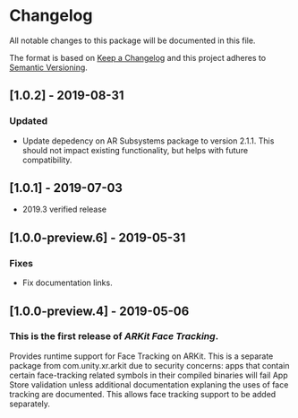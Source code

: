 # Changelog
All notable changes to this package will be documented in this file.

The format is based on [Keep a Changelog](http://keepachangelog.com/en/1.0.0/)
and this project adheres to [Semantic Versioning](http://semver.org/spec/v2.0.0.html).

## [1.0.2] - 2019-08-31
### Updated
- Update depedency on AR Subsystems package to version 2.1.1. This should not impact existing functionality, but helps with future compatibility.

## [1.0.1] - 2019-07-03
- 2019.3 verified release

## [1.0.0-preview.6] - 2019-05-31
### Fixes
- Fix documentation links.

## [1.0.0-preview.4] - 2019-05-06

### This is the first release of *ARKit Face Tracking*.

Provides runtime support for Face Tracking on ARKit. This is a separate package from com.unity.xr.arkit due to security concerns: apps that contain certain face-tracking related symbols in their compiled binaries will fail App Store validation unless additional documentation explaning the uses of face tracking are documented. This allows face tracking support to be added separately.
